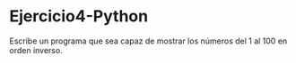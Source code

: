 # Ejercicio4-Python

Escribe un programa que sea capaz de mostrar los números del 1 al 100 en orden inverso.
